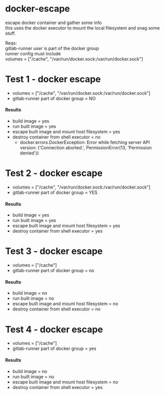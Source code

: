 # docker-escape

escape docker container and gather some info <br>
this uses the docker executor to mount the local filesystem and snag some stuff. <br>

Reqs: <br>
gitlab-runner user is part of the docker group <br>
runner config must include <br> 
volumes = ["/cache", "/var/run/docker.sock:/var/run/docker.sock"]

# Test 1 - docker escape
* volumes = ["/cache", "/var/run/docker.sock:/var/run/docker.sock"]
* gitlab-runner part of docker group = NO

#### Results
* build image = yes
* run built image = yes
* escape built image and mount host filesystem = yes
* destroy container from shell executor = no
	*  docker.errors.DockerException: Error while fetching server API version: ('Connection aborted.', PermissionError(13, 'Permission denied'))
	
	
	
# Test 2 - docker escape
* volumes = ["/cache", "/var/run/docker.sock:/var/run/docker.sock"]
* gitlab-runner part of docker group = YES

#### Results
* build image = yes
* run built image = yes
* escape built image and mount host filesystem = yes
* destroy container from shell executor = yes

# Test 3 - docker escape
* volumes = ["/cache"]
* gitlab-runner part of docker group = no

#### Results
* build image = no
* run built image = no
* escape built image and mount host filesystem = no
* destroy container from shell executor = no

# Test 4 - docker escape
* volumes = ["/cache"]
* gitlab-runner part of docker group = yes

#### Results
* build image = no
* run built image = no
* escape built image and mount host filesystem = no
* destroy container from shell executor = yes
